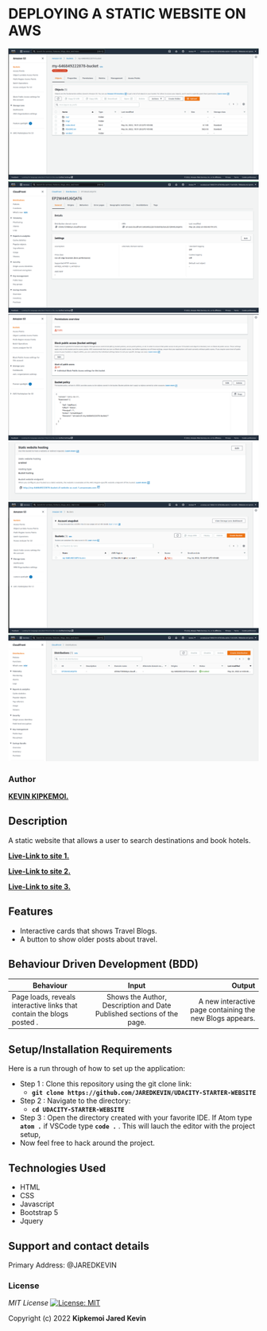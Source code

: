# DEPLOYING A STATIC WEBSITE ON AWS

![BUCKET NAME](https://github.com/JAREDKEVIN/UDACITY-STARTER-WEBSITE/blob/master/screenshots/bucket.png)
![CLOUDFRONT](https://github.com/JAREDKEVIN/UDACITY-STARTER-WEBSITE/blob/master/screenshots/cloudfront.png)
![PERMISSIONS](https://github.com/JAREDKEVIN/UDACITY-STARTER-WEBSITE/blob/master/screenshots/permissions.png)
![STATIC WEBSITE HOSTING](https://github.com/JAREDKEVIN/UDACITY-STARTER-WEBSITE/blob/master/screenshots/static%20website%20hosting.png)
![BUCKET ENABLED](https://github.com/JAREDKEVIN/UDACITY-STARTER-WEBSITE/blob/master/screenshots/bucketname.png)
![DISTRIBUTION](https://github.com/JAREDKEVIN/UDACITY-STARTER-WEBSITE/blob/master/screenshots/enabled%20distributions.png)



### Author
 **[KEVIN KIPKEMOI.](https://github.com/JAREDKEVIN)**

## Description

A static website that allows  a user to search destinations and book hotels.

**[Live-Link to site 1.](https://my-646849222878-bucket.s3.amazonaws.com/index.html)**

**[Live-Link to site 2.](https://d394o75htkk6yn.cloudfront.net)**

**[Live-Link to site 3.](http://my-646849222878-bucket.s3-website-us-east-1.amazonaws.com/)**

## Features

* Interactive cards that shows Travel Blogs.
* A button to show older posts about travel.


## Behaviour Driven Development (BDD)
|Behaviour 	           |    Input 	                 |       Output          |
|----------------------------------------------|:-----------------------------------:|-----------------------------:|       
|Page loads, reveals interactive links that contain the blogs posted .                       |   Shows the Author, Description and Date Published sections of the page.                  |A new interactive page containing the new Blogs appears.     |                       |


## Setup/Installation Requirements
Here is a run through of how to set up the application:
* Step 1 : Clone this repository using the git clone link:
  * **`git clone https://github.com/JAREDKEVIN/UDACITY-STARTER-WEBSITE`**
* Step 2 : Navigate to the directory:
  * **`cd UDACITY-STARTER-WEBSITE`**
* Step 3 : Open the directory created with your favorite IDE. If Atom type **`atom .`** if VSCode type **`code .`** . This will lauch the editor with the project setup,
* Now feel free to hack around the project.


## Technologies Used

- HTML
- CSS
- Javascript
- Bootstrap 5
- Jquery

## Support and contact details

Primary Address: @JAREDKEVIN

### License
*MIT License* [![License: MIT](https://img.shields.io/badge/License-MIT-yellow.svg)](license/MIT)

Copyright (c) 2022 **Kipkemoi Jared Kevin**



